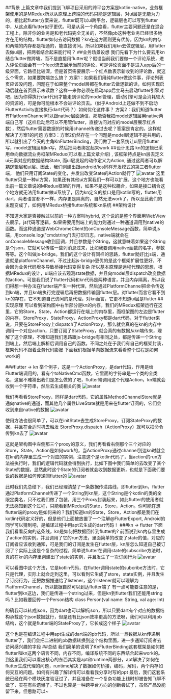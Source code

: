 ##背景
上篇文章中我们提到飞聊项目采用的跨平台方案是kotlin-native，业务框架使用的是MRedux所以从原理上跨端的代码只能是逻辑层，对ui层是无能为力的，相比起flutter方案来说，flutter既可以ui跨平台，逻辑层也可以写到flutter中，从这点看flutter似乎更优。可是从另一个角度看，flutter主要问题还是在混合工程上，除非你的业务是和老代码完全无关的，不然像pb这种老业务已经很多地方在用的结构，flutter如何去访问数据？kn在这方面则更有优势，因为kn的内存和两端的内存都是相通的，能直接访问。所以如果我们用kn去做逻辑层，用flutter去做ui层，把两者结合起来能行吗？
##业务场景设想
我们先看下为什么要去用kn结合flutter做跨端，而不是直接用flutter呢？假设当前我们要做一个评论系统，进入评论页面会有一个feed流去展示当前的评论，可是评论页面不是进入app后的一级界面，它路径比较深，但是首页需要展示一个红点数表示新收到的评论数，就这么个需求，如果要跨端怎么搞？
方案1：如果我们用纯flutter做这件事，评论列表页应该没问题，问题在于如果整个model层都在flutter去做逻辑的话，如何实现启动后就在首页展示未读数？这样一来你必须在启动app后立马去启动flutter引擎对吧，因为你得执行dart代码才能走到评论的model管理，启动引擎可是会消耗较大的资源的，可是你可能根本不会进评论页去。（似乎Android上还做不到不启动FlutterActivity直接执行dart代码？）如何优化这件事？
方案2：我们知道flutter有PlatformChannel可以跟native层面通信，那能否我把model逻辑层用native两端自己写（这样启动后可以不用管flutter，直接访问对应的model层展示红点数），然后flutter需要数据的时候用channel传递过去呢？答案是肯定的。这样就解决了方案1的问题
方案3：方案2仍然存在一个问题是model层逻辑不是共用的，所以就引出了今天的主角KnFlutterBinding，我们做了一套系统让ui层用flutter写，model逻辑层用kn写，然后把两者绑定起来work
##设计思路
kn的逻辑已采用单向数据流业务框架MRedux(可以看上篇文章介绍) ,
 该框架特点是kn层去定义ui元素对应的数据结构State, 而ui层发起的动作定义为Action, 
 通过这两者可以解耦逻辑层和ui层。因此，我们创建出跟android/ios同样开发模式的第三者flutter端，
 他们只用订阅State的变化，并发出改变State的Action就行了 
![avatar](https://note.youdao.com/yws/public/resource/6e9fd9e1dee89677c89074bd483f0af8/xmlnote/92C929A215E246E3B3D6BF640FDF0036/7593)
这里flutter只是一种ui方案，如果还有其他ui方案我们一样可以扩展，这个地方也能看出前一篇文章说的MRedux框架的作用，如果不是这种松耦合，如果是接口耦合这个地方就无法用flutter做ui系统了，因为kn定义的接口是用kotlin写的，flutter用dart，两者语言都不一样，内存更是隔离的，自然无法work了。所以至此我们的主题变成了，如何用MRedux桥接flutter系统和kn系统
##架构设计

不知道大家是否接触过以前的一种方案叫hybrid, 这个说的是整个界面用WebView去展示，js代码写逻辑，如果需要用到端上的能力则通过一种通道调用到native的函数。而这种通道是WebChromeClient的onConsoleMessage函数，简单说js端，用console.log("cmdstring")去打印日志，native端就会在onConsoleMessage收到回调，并且参数是个String，这就意味着如果这个String是个json，它就可以传递一些列消息过来，比如我要调用native函数的名字，参数等等。这个叫做js-bridge。我们的这个设计有同样的思路，flutter就好比js端，通道就是platformChannel，不过比起js-bridge更优的是这个框架扩展性更好，不会因为业务代码增多导致桥接代码变得复杂
所以基本原理是远程代理的思想，根据MRedux的设计，ui端应该去观测state数据，并且向model层dispatch改变数据的action。可是我们说了flutter代码和kn代码是两种语言，并且内存隔离，所以我们得想一种办法在flutter端产生一种代理，然后通过PlatformChannel把命令传送到kn端，并且kn端执行完逻辑后再把数据传输回flutter层。对flutter而言它看不到kn的存在，它不知道自己访问的是代理，对kn而言，它更不知道ui层是flutter
##实现原理
可以看到架构图中右半部分是kn的内存，我们的MRedux框架运行在这里，它的Store，State，Action都运行在端上的内存里，而框架图的左边是flutter的内存，StoreProxy，StateProxy，ActionProxy都是dart代码，对于flutter来说，只要在StoreProxy上dispatch了ActionProxy，那么就会真的在kn的内存中调用一个对应action，只要订阅了StateProxy，就会真的有数据从kn端传来，理解了这个原理，不难知道我们思路跟js-bridge有相同之处，都是传递一个String到端上，然后端上解析后调用自己的函数。不同之处在于我们有自己的框架封装，框架代码不跟着业务代码膨胀
下面我们根据单向数据流来看看整个过程是如何work的

###flutter -> kn
举个例子，这是一个ActionProxy，是dart代码，作用是给Flutter端调用的，看有个toNativeCmd函数，它里面的字符串是一个类的全类名，这里不难猜出我们是怎么做的了吧，flutter端调用这个代理Action，kn端就会收到一个字符串，然后去生成相关的类 
![avatar](https://note.youdao.com/yws/public/resource/6e9fd9e1dee89677c89074bd483f0af8/xmlnote/6CF036C8D6F546F0B75D4A5B7C56156E/7589)

我们再看看StoreProxy，同样是dart代码，它的属性MethodChannelStore就是通向native的通道，而其他几个属性LiveState就是用来在flutter订阅的，它们会收到来自native的数据
![avatar](https://note.youdao.com/yws/public/resource/6e9fd9e1dee89677c89074bd483f0af8/xmlnote/B3A1F6B71FC0476BAC2C3BD648713AD7/7595) 

使用方法也很简单了，可以在initState去生成StoreProxy，订阅StateProxy的数据，并且在合适时机去触发 StoreProxy.dispatch（ActionProxy）就可以把命令传到kn去了 
![avatar](https://note.youdao.com/yws/public/resource/6e9fd9e1dee89677c89074bd483f0af8/xmlnote/E0F078C04FA64DCF849FE672F99E5AE4/7588)

这就是架构图中左侧那三个proxy的意义，我们再看看右侧那个三个对应的Store，State，Action是如何work的，当ActionProxy通过channel到达kn时就会在kn的内存里生成一个对应的实例，注意这个是kotlin代码了，当action的run方法被执行时，我们的逻辑代码就会得到执行，比如下图中我们简单的去改变了某个State的数据，显然此时这个State的订阅者就会收到数据更新，也就是下面我们要说的数据是如何传递回flutter的 
![avatar](https://note.youdao.com/yws/public/resource/6e9fd9e1dee89677c89074bd483f0af8/xmlnote/1A619A4AC8ED4B5DB1BF3EB612CC3D6B/7594)

此时我们先总结下，我们已经理清楚了一条数据传递路线，即flutter到kn，flutter通过PlatformChannel传递了一个String到kn层，这个String是个kotlin的类的全限定类名，只不过我们做了包装，用三个Proxy封装起来，如此flutter的使用者就无法感知到这个过程，只能看到MRedux的State，Store，Action。你可能在想flutter端的proxy是如何来的？我们知道kn的State，Store，Action都是我们在kotlin代码定义好的，但是他们上面被放置了一个注解@FlutterExport, Android的同学可以猜到吧，是编译过程中用apt去生成的dart代码！
###kn -> flutter
下面我们看看反向的这条线，kn是如何把数据回传到flutter的? 前面说到kn内存里生成了action的实例，并且调用了它的run方法，里面简单的改变了state的值，对应的订阅者应该收到通知，可是我们的订阅是发生在flutter层，kn层怎么知道自己被订阅了？实际上这是个复杂的过程，简单说flutter在调用state的subscribe方法时，真的在kn的内存里创建出了state的实例，并且发生了一次订阅行为 
![avatar](https://note.youdao.com/yws/public/resource/6e9fd9e1dee89677c89074bd483f0af8/xmlnote/43C436BDFBB54622ADBE6AD67AB24419/7590)

 可以看图中这个方法，它是kotlin代码，在flutter调用state的subcribe方法时，它只是代理，实际上就会走到这里，可以看到它生成了store，state实例，并且发生了订阅行为，还把数据推送给了listener，这个listener就可以理解为PlatformChannel，所以数据自然可以到达flutter端了
有一点可能要注意的是，flutter到kn这边，我们是传递一个string过来，但是kn到flutter我们还能用string吗？比如我要回传一个Person结构
class Person(val name: String, val age: Int)

的确我可以转成json，因为dart也可以解析json，所以只要dart有个对应的数据结构承载这个json数据就行，但是还有比json效率更高的方法呀，我们可以利用pb结构，这个就是flutter端的StateProxy了，它长成这个样子
![avatar](https://note.youdao.com/yws/public/resource/6e9fd9e1dee89677c89074bd483f0af8/xmlnote/608DCDD62B554053B6AE6516D0B37F06/7591)

这个也是在编译过程中用apt生成的dart端的pb代码，所以一旦数据从kn传递到flutter了，我们会把二进制的pb数据转换到这个结构里面，进一步通知订阅者去访问感兴趣的字段
##总结
我们简单的说明了KnFlutterBinding这套框架是如何把flutter和kn这两个语言不同，内存不同，编译系统不同的东西结合起来work的。到这里我们可以看出核心的东西其实是apt和runtime两部分，apt解决了如何在flutter生成代理的问题，runtime解决了数据如何桥接，编码，解码，两个内存如何交互的问题。如何有兴趣了解详情可以看看我分享时写的ppt
最后，我们这套系统已经在两个模块灰度验证过了，并且准备在一个复杂功能上线时却被告知飞聊不做了，实在有些遗憾了。不过也算是一种跨平台方向的创新尝试了，虽然产品没能留下来，但思路可以~